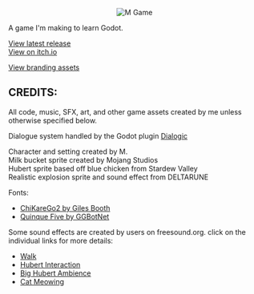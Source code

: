 <p align="center">
<img src="https://github.com/Theooolone/m-game/assets/110533961/ac98359c-0962-4693-9665-8a90e216630e" alt="M Game"/>
</p>

A game I'm making to learn Godot.

[View latest release](https://github.com/Theooolone/m-game/releases/latest)\
[View on itch.io](https://theooolone.itch.io/m-game)

[View branding assets](https://github.com/Theooolone/m-game-branding)

## CREDITS:

All code, music, SFX, art, and other game assets created by me unless otherwise specified below.

Dialogue system handled by the Godot plugin [Dialogic](https://github.com/coppolaemilio/dialogic)

Character and setting created by M.\
Milk bucket sprite created by Mojang Studios\
Hubert sprite based off blue chicken from Stardew Valley\
Realistic explosion sprite and sound effect from DELTARUNE

Fonts:
- [ChiKareGo2 by Giles Booth](https://www.pentacom.jp/pentacom/bitfontmaker2/gallery/?id=3780)
- [Quinque Five by GGBotNet](https://www.fontspace.com/quinque-five-font-f65138)

Some sound effects are created by users on freesound.org. click on the individual links for more details: 
- [Walk](https://freesound.org/s/393737/)
- [Hubert Interaction](https://freesound.org/s/475733/)
- [Big Hubert Ambience](https://freesound.org/s/195137/)
- [Cat Meowing](https://freesound.org/s/274989/)
